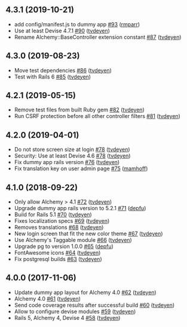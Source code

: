 ## 4.3.1 (2019-10-21)

- add config/manifest.js to dummy app [#93](https://github.com/AlchemyCMS/alchemy-devise/pull/93) ([rmparr](https://github.com/rmparr))
- Use at least Devise 4.7.1 [#90](https://github.com/AlchemyCMS/alchemy-devise/pull/90) ([tvdeyen](https://github.com/tvdeyen))
- Rename Alchemy::BaseController extension constant [#87](https://github.com/AlchemyCMS/alchemy-devise/pull/87) ([tvdeyen](https://github.com/tvdeyen))

## 4.3.0 (2019-08-23)

- Move test dependencies [#86](https://github.com/AlchemyCMS/alchemy-devise/pull/86) ([tvdeyen](https://github.com/tvdeyen))
- Test with Rails 6 [#85](https://github.com/AlchemyCMS/alchemy-devise/pull/85) ([tvdeyen](https://github.com/tvdeyen))

## 4.2.1 (2019-05-15)

- Remove test files from built Ruby gem [#82](https://github.com/AlchemyCMS/alchemy-devise/pull/82) ([tvdeyen](https://github.com/tvdeyen))
- Run CSRF protection before all other controller filters [#81](https://github.com/AlchemyCMS/alchemy-devise/pull/81) ([tvdeyen](https://github.com/tvdeyen))

## 4.2.0 (2019-04-01)

- Do not store screen size at login [#78](https://github.com/AlchemyCMS/alchemy-devise/pull/78) ([tvdeyen](https://github.com/tvdeyen))
- Security: Use at least Devise 4.6 [#78](https://github.com/AlchemyCMS/alchemy-devise/pull/78) ([tvdeyen](https://github.com/tvdeyen))
- Fix dummy app rails version [#76](https://github.com/AlchemyCMS/alchemy-devise/pull/76) ([tvdeyen](https://github.com/tvdeyen))
- Fix translation key on user admin page [#75](https://github.com/AlchemyCMS/alchemy-devise/pull/75) ([mamhoff](https://github.com/mamhoff))


## 4.1.0 (2018-09-22)

- Only allow Alchemy > 4.1 [#72](https://github.com/AlchemyCMS/alchemy-devise/pull/72) ([tvdeyen](https://github.com/tvdeyen))
- Upgrade dummy app rails version to 5.2.1 [#71](https://github.com/AlchemyCMS/alchemy-devise/pull/71) ([depfu](https://github.com/marketplace/depfu))
- Build for Rails 5.1 [#70](https://github.com/AlchemyCMS/alchemy-devise/pull/70) ([tvdeyen](https://github.com/tvdeyen))
- Fixes localization specs [#69](https://github.com/AlchemyCMS/alchemy-devise/pull/69) ([tvdeyen](https://github.com/tvdeyen))
- Removes translations [#68](https://github.com/AlchemyCMS/alchemy-devise/pull/68) ([tvdeyen](https://github.com/tvdeyen))
- New login screen that fit the new color theme [#67](https://github.com/AlchemyCMS/alchemy-devise/pull/67) ([tvdeyen](https://github.com/tvdeyen))
- Use Alchemy's Taggable module [#66](https://github.com/AlchemyCMS/alchemy-devise/pull/66) ([tvdeyen](https://github.com/tvdeyen))
- Upgrade pg to version 1.0.0 [#65](https://github.com/AlchemyCMS/alchemy-devise/pull/65) ([depfu](https://github.com/marketplace/depfu))
- FontAwesome icons [#64](https://github.com/AlchemyCMS/alchemy-devise/pull/64) ([tvdeyen](https://github.com/tvdeyen))
- Fix postgresql builds [#63](https://github.com/AlchemyCMS/alchemy-devise/pull/63) ([tvdeyen](https://github.com/tvdeyen))

## 4.0.0 (2017-11-06)

- Update dummy app layout for Alchemy 4.0 [#62](https://github.com/AlchemyCMS/alchemy-devise/pull/62) ([tvdeyen](https://github.com/tvdeyen))
- Alchemy 4.0 [#61](https://github.com/AlchemyCMS/alchemy-devise/pull/61) ([tvdeyen](https://github.com/tvdeyen))
- Send code coverage results after successful build [#60](https://github.com/AlchemyCMS/alchemy-devise/pull/60) ([tvdeyen](https://github.com/tvdeyen))
- Allow to configure devise modules [#59](https://github.com/AlchemyCMS/alchemy-devise/pull/59) ([tvdeyen](https://github.com/tvdeyen))
- Rails 5, Alchemy 4, Devise 4 [#58](https://github.com/AlchemyCMS/alchemy-devise/pull/58) ([tvdeyen](https://github.com/tvdeyen))


